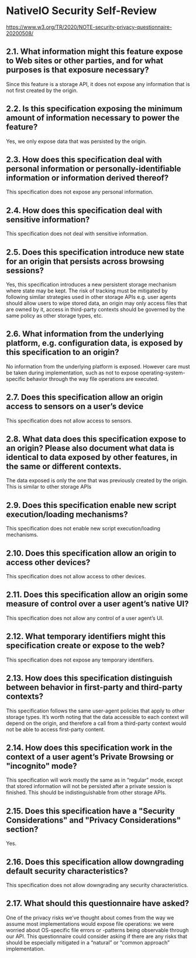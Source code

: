 # NativeIO Security Self-Review

https://www.w3.org/TR/2020/NOTE-security-privacy-questionnaire-20200508/

## 2.1. What information might this feature expose to Web sites or other parties, and for what purposes is that exposure necessary?

Since this feature is a storage API, it does not expose any information that is
not first created by the origin.

## 2.2. Is this specification exposing the minimum amount of information necessary to power the feature?

Yes, we only expose data that was persisted by the origin.

## 2.3. How does this specification deal with personal information or personally-identifiable information or information derived thereof?

This specification does not expose any personal information.

## 2.4. How does this specification deal with sensitive information?

This specification does not deal with sensitive information.

## 2.5. Does this specification introduce new state for an origin that persists across browsing sessions?

Yes, this specification introduces a new persistent storage mechanism where
state may be kept. The risk of tracking must be mitigated by following similar
strategies used in other storage APIs e.g. user agents should allow users to
wipe stored data, an origin may only access files that are owned by it, access
in third-party contexts should be governed by the same policy as other storage
types, etc.

## 2.6. What information from the underlying platform, e.g. configuration data, is exposed by this specification to an origin?

No information from the underlying platform is exposed. However care must be
taken during implementation, such as not to expose operating-system-specific
behavior through the way file operations are executed.

## 2.7. Does this specification allow an origin access to sensors on a user’s device

This specification does not allow access to sensors.

## 2.8. What data does this specification expose to an origin? Please also document what data is identical to data exposed by other features, in the same or different contexts.

The data exposed is only the one that was previously created by the origin. This
is similar to other storage APIs

## 2.9. Does this specification enable new script execution/loading mechanisms?

This specification does not enable new script execution/loading mechanisms.

## 2.10. Does this specification allow an origin to access other devices?

This specification does not allow access to other devices.

## 2.11. Does this specification allow an origin some measure of control over a user agent’s native UI?

This specification does not allow any control of a user agent’s UI.

## 2.12. What temporary identifiers might this specification create or expose to the web?

This specification does not expose any temporary identifiers.

## 2.13. How does this specification distinguish between behavior in first-party and third-party contexts?

This specification follows the same user-agent policies that apply to
other storage types. It’s worth noting that the data accessible to each context
will depend on the origin, and therefore a call from a third-party context would
not be able to access first-party content.

## 2.14. How does this specification work in the context of a user agent’s Private Browsing or "incognito" mode?

This specification will work mostly the same as in “regular” mode, except that
stored information will not be persisted after a private session is finished.
This  should be indistinguishable from other storage APIs.

## 2.15. Does this specification have a "Security Considerations" and "Privacy Considerations" section?

Yes.

## 2.16. Does this specification allow downgrading default security characteristics?

This specification does not allow downgrading any security characteristics.

## 2.17. What should this questionnaire have asked?

One of the privacy risks we’ve thought about comes from the way we assume most
implementations would expose file operations: we were worried about OS-specific
file errors or -patterns being observable through our API. This questionnaire
could consider asking if there are any risks that should be especially mitigated
in a “natural” or “common approach” implementation.
